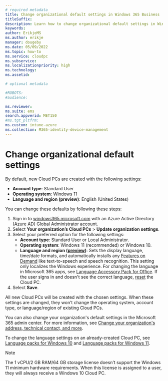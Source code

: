 ```yaml
---
# required metadata
title: Change organizational default settings in Windows 365 Business
titleSuffix:
description: Learn how to change organizational default settings in Windows 365 Business
keywords:
author: ErikjeMS  
ms.author: erikje
manager: dougeby
ms.date: 05/09/2022
ms.topic: how-to
ms.service: cloudpc
ms.subservice: 
ms.localizationpriority: high
ms.technology:
ms.assetid: 

# optional metadata

#ROBOTS:
#audience:

ms.reviewer: 
ms.suite: ems
search.appverid: MET150
#ms.tgt_pltfrm:
ms.custom: intune-azure
ms.collection: M365-identity-device-management
---
```


# Change organizational default settings

By default, new Cloud PCs are created with the following settings:

- **Account type**: Standard User
- **Operating system**: Windows 11
- **Language and region (preview)**: English (United States)

You can change these defaults by following these steps:

1. Sign in to [windows365.microsoft.com](https://windows365.microsoft.com) with an Azure Active Directory (Azure AD) Global Administrator account.
2. Select **Your organization’s Cloud PCs** > **Update organization settings**.
3. Select your preferred option for the following settings:
    - **Account type**: Standard User or Local Administrator.
    - **Operating system**: Windows 11 (recommended) or Windows 10.
    - **Language and region ([preview](../public-preview.md))**: Sets the display language, time/date formats, and automatically installs any [Features on Demand](/windows-hardware/manufacture/desktop/features-on-demand-language-fod) like text-to-speech and speech recognition. This setting only localizes the Windows experience. For changing the language in Microsoft 365 apps, see [Language Accessory Pack for Office](https://support.microsoft.com/office/language-accessory-pack-for-office-82ee1236-0f9a-45ee-9c72-05b026ee809f). If the user signs in and doesn't see the correct language, [reset](remotely-manage-business-cloud-pcs.md) the Cloud PC.
4. Select **Save**.

All new Cloud PCs will be created with the chosen settings. When these settings are changed, they won’t change the operating system, account type, or language/region of existing Cloud PCs.

You can also change your organization's default settings in the Microsoft 365 admin center. For more information, see [Change your organization's address, technical contact, and more](/microsoft-365/admin/manage/change-address-contact-and-more).

To change the language settings on an already-created Cloud PC, see [Language packs for Windows 10](https://support.microsoft.com/windows/language-packs-for-windows-a5094319-a92d-18de-5b53-1cfc697cfca8#WindowsVersion=Windows_10) and [Language packs for Windows 11](https://support.microsoft.com/windows/language-packs-for-windows-a5094319-a92d-18de-5b53-1cfc697cfca8#WindowsVersion=Windows_11).

> [!NOTE]  
> The 1 vCPU/2 GB RAM/64 GB storage license doesn’t support the Windows 11 minimum hardware requirements. When this license is assigned to a user, they will always receive a Windows 10 Cloud PC.
